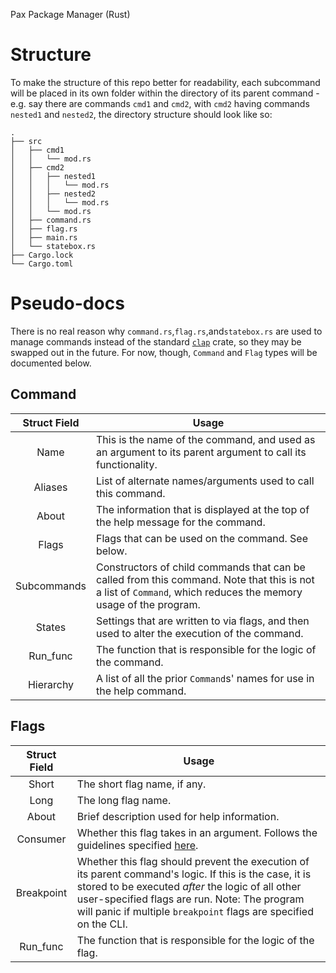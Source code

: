 Pax Package Manager (Rust)

# Structure
To make the structure of this repo better for readability, each subcommand will be placed in its own folder within the directory of its parent command - e.g. say there are commands `cmd1` and `cmd2`, with `cmd2` having commands `nested1` and `nested2`, the directory structure should look like so:
```
.
├── src
│   ├── cmd1
│   │   └── mod.rs
│   ├── cmd2
│   │   ├── nested1
│   │   │   └── mod.rs
│   │   ├── nested2
│   │   │   └── mod.rs
│   │   └── mod.rs
│   ├── command.rs
│   ├── flag.rs
│   ├── main.rs
│   └── statebox.rs
├── Cargo.lock
└── Cargo.toml
```

# Pseudo-docs
There is no real reason why `command.rs`,`flag.rs`,and`statebox.rs` are used to manage commands instead of the standard [`clap`](https://crates.io/crates/clap) crate, so they may be swapped out in the future. For now, though, `Command` and `Flag` types will be documented below.

## Command
| Struct Field | Usage |
|:------------:|-------|
|Name|This is the name of the command, and used as an argument to its parent argument to call its functionality.|
|Aliases|List of alternate names/arguments used to call this command.|
|About|The information that is displayed at the top of the help message for the command.|
|Flags|Flags that can be used on the command. See below.|
|Subcommands|Constructors of child commands that can be called from this command. Note that this is not a list of `Command`, which reduces the memory usage of the program.|
|States|Settings that are written to via flags, and then used to alter the execution of the command.|
|Run_func|The function that is responsible for the logic of the command.|
|Hierarchy|A list of all the prior `Command`s' names for use in the help command.|

## Flags
| Struct Field | Usage |
|:------------:|-------|
|Short|The short flag name, if any.|
|Long|The long flag name.|
|About|Brief description used for help information.|
|Consumer|Whether this flag takes in an argument. Follows the guidelines specified [here](https://github.com/DitherDude/browser/wiki/Universal-information#binary-flags).|
|Breakpoint|Whether this flag should prevent the execution of its parent command's logic. If this is the case, it is stored to be executed _after_ the logic of all other user-specified flags are run. Note: The program will panic if multiple `breakpoint` flags are specified on the CLI.|
|Run_func|The function that is responsible for the logic of the flag.|
